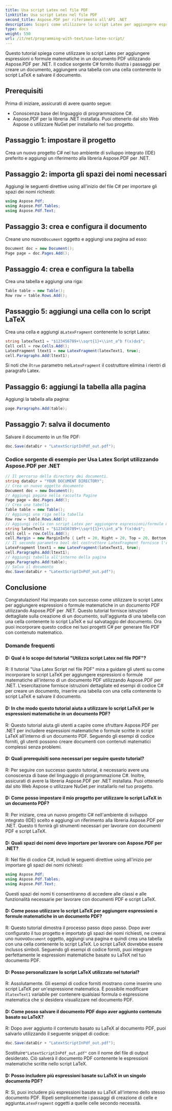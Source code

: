 ```yaml
---
title: Usa script Latex nel file PDF
linktitle: Usa script Latex nel file PDF
second_title: Aspose.PDF per riferimento all'API .NET
description: Scopri come utilizzare lo script Latex per aggiungere espressioni o formule matematiche in un documento PDF utilizzando Aspose.PDF per .NET.
type: docs
weight: 550
url: /it/net/programming-with-text/use-latex-script/
---
```

Questo tutorial spiega come utilizzare lo script Latex per aggiungere espressioni o formule matematiche in un documento PDF utilizzando Aspose.PDF per .NET. Il codice sorgente C# fornito illustra i passaggi per creare un documento, aggiungere una tabella con una cella contenente lo script LaTeX e salvare il documento.

## Prerequisiti

Prima di iniziare, assicurati di avere quanto segue:

- Conoscenza base del linguaggio di programmazione C#.
- Aspose.PDF per la libreria .NET installata. Puoi ottenerlo dal sito Web Aspose o utilizzare NuGet per installarlo nel tuo progetto.

## Passaggio 1: impostare il progetto

Crea un nuovo progetto C# nel tuo ambiente di sviluppo integrato (IDE) preferito e aggiungi un riferimento alla libreria Aspose.PDF per .NET.

## Passaggio 2: importa gli spazi dei nomi necessari

Aggiungi le seguenti direttive using all'inizio del file C# per importare gli spazi dei nomi richiesti:

```csharp
using Aspose.Pdf;
using Aspose.Pdf.Tables;
using Aspose.Pdf.Text;
```

## Passaggio 3: crea e configura il documento

 Creane uno nuovo`Document` oggetto e aggiungi una pagina ad esso:

```csharp
Document doc = new Document();
Page page = doc.Pages.Add();
```

## Passaggio 4: crea e configura la tabella

Crea una tabella e aggiungi una riga:

```csharp
Table table = new Table();
Row row = table.Rows.Add();
```

## Passaggio 5: aggiungi una cella con lo script LaTeX

 Crea una cella e aggiungi a`LatexFragment` contenente lo script Latex:

```csharp
string latexText1 = "$123456789+\\sqrt{1}+\\int_a^b f(x)dx$";
Cell cell = row.Cells.Add();
LatexFragment ltext1 = new LatexFragment(latexText1, true);
cell.Paragraphs.Add(ltext1);
```

 Si noti che il`true` parametro nel`LatexFragment` il costruttore elimina i rientri di paragrafo Latex.

## Passaggio 6: aggiungi la tabella alla pagina

Aggiungi la tabella alla pagina:

```csharp
page.Paragraphs.Add(table);
```

## Passaggio 7: salva il documento

Salvare il documento in un file PDF:

```csharp
doc.Save(dataDir + "LatextScriptInPdf_out.pdf");
```

### Codice sorgente di esempio per Usa Latex Script utilizzando Aspose.PDF per .NET 
```csharp
// Il percorso della directory dei documenti.
string dataDir = "YOUR DOCUMENT DIRECTORY";
// Crea un nuovo oggetto documento
Document doc = new Document();
// Aggiungi pagina nella raccolta Pagine
Page page = doc.Pages.Add();
// Crea una tabella
Table table = new Table();
// Aggiungi una riga nella tabella
Row row = table.Rows.Add();
// Aggiungi cella con script Latex per aggiungere espressioni/formule metematiche
string latexText1 = "$123456789+\\sqrt{1}+\\int_a^b f(x)dx$";
Cell cell = row.Cells.Add();
cell.Margin = new MarginInfo { Left = 20, Right = 20, Top = 20, Bottom = 20 };
// Il secondo parametro bool del costruttore LatexFragment fornisce l'eliminazione dei rientri dei paragrafi LaTeX.
LatexFragment ltext1 = new LatexFragment(latexText1, true);
cell.Paragraphs.Add(ltext1);
// Aggiungi tabella all'interno della pagina
page.Paragraphs.Add(table);
// Salva il documento
doc.Save(dataDir + "LatextScriptInPdf_out.pdf");
```

## Conclusione

Congratulazioni! Hai imparato con successo come utilizzare lo script Latex per aggiungere espressioni o formule matematiche in un documento PDF utilizzando Aspose.PDF per .NET. Questo tutorial fornisce istruzioni dettagliate sulla creazione di un documento, sull'aggiunta di una tabella con una cella contenente lo script LaTeX e sul salvataggio del documento. Ora puoi incorporare questo codice nei tuoi progetti C# per generare file PDF con contenuto matematico.

### Domande frequenti

#### D: Qual è lo scopo del tutorial "Utilizza script Latex nel file PDF"?

R: Il tutorial "Usa Latex Script nel file PDF" mira a guidare gli utenti su come incorporare lo script LaTeX per aggiungere espressioni o formule matematiche all'interno di un documento PDF utilizzando Aspose.PDF per .NET. L'esercitazione fornisce istruzioni dettagliate ed esempi di codice C# per creare un documento, inserire una tabella con una cella contenente lo script LaTeX e salvare il documento.

#### D: In che modo questo tutorial aiuta a utilizzare lo script LaTeX per le espressioni matematiche in un documento PDF?

R: Questo tutorial aiuta gli utenti a capire come sfruttare Aspose.PDF per .NET per includere espressioni matematiche o formule scritte in script LaTeX all'interno di un documento PDF. Seguendo gli esempi di codice forniti, gli utenti possono creare documenti con contenuti matematici complessi senza problemi.

#### D: Quali prerequisiti sono necessari per seguire questo tutorial?

R: Per seguire con successo questo tutorial, è necessario avere una conoscenza di base del linguaggio di programmazione C#. Inoltre, assicurati di avere la libreria Aspose.PDF per .NET installata. Puoi ottenerlo dal sito Web Aspose o utilizzare NuGet per installarlo nel tuo progetto.

#### D: Come posso impostare il mio progetto per utilizzare lo script LaTeX in un documento PDF?

R: Per iniziare, crea un nuovo progetto C# nell'ambiente di sviluppo integrato (IDE) scelto e aggiungi un riferimento alla libreria Aspose.PDF per .NET. Questo ti fornirà gli strumenti necessari per lavorare con documenti PDF e script LaTeX.

#### D: Quali spazi dei nomi devo importare per lavorare con Aspose.PDF per .NET?

R: Nel file di codice C#, includi le seguenti direttive using all'inizio per importare gli spazi dei nomi richiesti:

```csharp
using Aspose.Pdf;
using Aspose.Pdf.Tables;
using Aspose.Pdf.Text;
```

Questi spazi dei nomi ti consentiranno di accedere alle classi e alle funzionalità necessarie per lavorare con documenti PDF e script LaTeX.

#### D: Come posso utilizzare lo script LaTeX per aggiungere espressioni o formule matematiche in un documento PDF?

 R: Questo tutorial dimostra il processo passo dopo passo. Dopo aver configurato il tuo progetto e importato gli spazi dei nomi richiesti, ne creerai uno nuovo`Document` oggetto, aggiungi una pagina e quindi crea una tabella con una cella contenente lo script LaTeX. Lo script LaTeX dovrebbe essere incluso`$` simboli. Seguendo gli esempi di codice forniti, puoi integrare perfettamente le espressioni matematiche basate su LaTeX nel tuo documento PDF.

#### D: Posso personalizzare lo script LaTeX utilizzato nel tutorial?

 R: Assolutamente. Gli esempi di codice forniti mostrano come inserire uno script LaTeX per un'espressione matematica. È possibile modificare il`latexText1` variabile per contenere qualsiasi formula o espressione matematica che si desidera visualizzare nel documento PDF.

#### D: Come posso salvare il documento PDF dopo aver aggiunto contenuto basato su LaTeX?

R: Dopo aver aggiunto il contenuto basato su LaTeX al documento PDF, puoi salvarlo utilizzando il seguente snippet di codice:

```csharp
doc.Save(dataDir + "LatextScriptInPdf_out.pdf");
```

 Sostituire`"LatextScriptInPdf_out.pdf"` con il nome del file di output desiderato. Ciò salverà il documento PDF contenente le espressioni matematiche scritte nello script LaTeX.

#### D: Posso includere più espressioni basate su LaTeX in un singolo documento PDF?

 R: Sì, puoi includere più espressioni basate su LaTeX all'interno dello stesso documento PDF. Ripeti semplicemente i passaggi di creazione di celle e aggiunta`LatexFragment` oggetti a quelle celle secondo necessità.